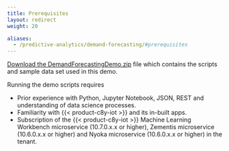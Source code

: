 ```yaml
---
title: Prerequisites
layout: redirect
weight: 20

aliases:
  - /predictive-analytics/demand-forecasting/#prerequisites
---
```


[Download the DemandForecastingDemo.zip](/files/zementis/DemandForecastingDemo.zip) file which contains the scripts and sample data set used in this demo.

Running the demo scripts requires 

* Prior experience with Python, Jupyter Notebook, JSON, REST and understanding of data science processes.
* Familiarity with {{< product-c8y-iot >}} and its in-built apps.
* Subscription of the {{< product-c8y-iot >}} Machine Learning Workbench microservice (10.7.0.x.x or higher), Zementis microservice (10.6.0.x.x or higher) and Nyoka microservice (10.6.0.x.x or higher) in the tenant.

